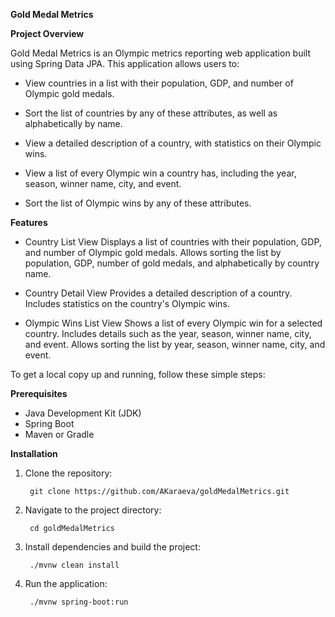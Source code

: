 **Gold Medal Metrics**


   **Project Overview**

Gold Medal Metrics is an Olympic metrics reporting web application built using Spring Data JPA. This application allows users to:

  - View countries in a list with their population, GDP, and number of Olympic gold medals.
  
  - Sort the list of countries by any of these attributes, as well as alphabetically by name.
  
 - View a detailed description of a country, with statistics on their Olympic wins.
  
 - View a list of every Olympic win a country has, including the year, season, winner name, city, and event.
  
 - Sort the list of Olympic wins by any of these attributes.
  

**Features**

  - Country List View
      Displays a list of countries with their population, GDP, and number of Olympic gold medals.
      Allows sorting the list by population, GDP, number of gold medals, and alphabetically by country name.

 - Country Detail View
      Provides a detailed description of a country.
      Includes statistics on the country's Olympic wins.

 - Olympic Wins List View
      Shows a list of every Olympic win for a selected country.
      Includes details such as the year, season, winner name, city, and event.
      Allows sorting the list by year, season, winner name, city, and event.


To get a local copy up and running, follow these simple steps:

**Prerequisites**

 - Java Development Kit (JDK)
 - Spring Boot
 - Maven or Gradle

**Installation**

1. Clone the repository:
    
        git clone https://github.com/AKaraeva/goldMedalMetrics.git

2. Navigate to the project directory:



        cd goldMedalMetrics

3. Install dependencies and build the project:



        ./mvnw clean install

4. Run the application:


        ./mvnw spring-boot:run
